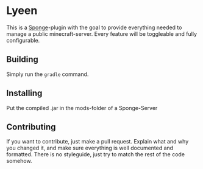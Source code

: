 # Lyeen

This is a [Sponge](https://www.spongepowered.org/)-plugin with the goal to provide everything needed to manage a public minecraft-server.
Every feature will be toggleable and fully configurable.

## Building

Simply run the `gradle` command.

## Installing

Put the compiled .jar in the mods-folder of a Sponge-Server

## Contributing

If you want to contribute, just make a pull request.
Explain what and why you changed it, and make sure everything is well documented and formatted.
There is no styleguide, just try to match the rest of the code somehow.
